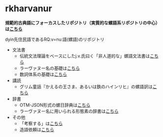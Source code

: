 # rkharvanur

**規範的古典語にフォーカスしたリポジトリ（実質的な螺語系リポジトリの中心）は[こちら](https://skurlavenijamavija.github.io/classical_rkhavanur/)**

dyin先住民語であるRQ:v=nu:語(螺語)のリポジトリ
- 文法書
	- 伝統文法理論をベースにしたj.v.氏曰く「非人道的な」螺語文法書は[こちら](https://github.com/SkurlavenijaMavija/rkharvanur/blob/master/grammar.md)
	- ラーヴァヌー名の基礎は[こちら](https://github.com/SkurlavenijaMavija/rkharvanur/blob/master/naming.md)
	- 数詞体系の基礎は[こちら](https://github.com/SkurlavenijaMavija/rkharvanur/blob/master/numerals.md)
- 講読
	- グリム童話『かえるの王さま、あるいは鉄のハインリヒ』の螺語訳は[こちら](https://github.com/SkurlavenijaMavija/rkharvanur/blob/master/KHM001.md)
- 辞書
	- OTM-JSON形式の螺日辞典は[こちら](https://github.com/SkurlavenijaMavija/rkharvanur/blob/master/%E8%9E%BA%E6%97%A5%E8%BE%9E%E5%85%B8.json)
	- ラーヴァヌー名に用いられる形態素の辞書は[こちら](https://github.com/SkurlavenijaMavija/rkharvanur/blob/master/%E3%83%A9%E3%83%BC%E3%83%B4%E3%82%A1%E3%83%8C%E3%83%BC%E4%BA%BA%E5%90%8D%E7%94%A8%E5%BD%A2%E6%85%8B%E7%B4%A0%E8%BE%9E%E5%85%B8.json)
- その他
	- 「考察する」は[こちら](https://github.com/SkurlavenijaMavija/rkharvanur/blob/master/investigate.md)
	- 造語依頼は[こちら](https://forms.gle/ptJ82WF6SoybmFK97)
